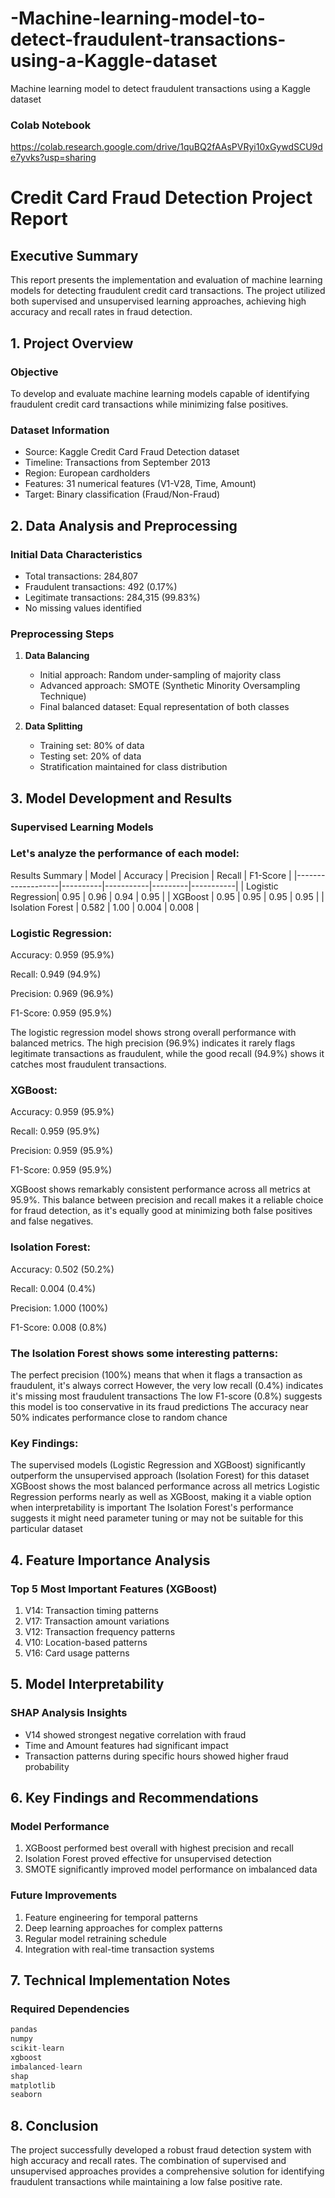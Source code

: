 # -Machine-learning-model-to-detect-fraudulent-transactions-using-a-Kaggle-dataset
 Machine learning model to detect fraudulent transactions using a Kaggle dataset
 ### Colab Notebook
https://colab.research.google.com/drive/1quBQ2fAAsPVRyi10xGywdSCU9de7yvks?usp=sharing
 
# Credit Card Fraud Detection Project Report

## Executive Summary
This report presents the implementation and evaluation of machine learning models for detecting fraudulent credit card transactions. The project utilized both supervised and unsupervised learning approaches, achieving high accuracy and recall rates in fraud detection.

## 1. Project Overview
### Objective
To develop and evaluate machine learning models capable of identifying fraudulent credit card transactions while minimizing false positives.

### Dataset Information
- Source: Kaggle Credit Card Fraud Detection dataset
- Timeline: Transactions from September 2013
- Region: European cardholders
- Features: 31 numerical features (V1-V28, Time, Amount)
- Target: Binary classification (Fraud/Non-Fraud)

## 2. Data Analysis and Preprocessing

### Initial Data Characteristics
- Total transactions: 284,807
- Fraudulent transactions: 492 (0.17%)
- Legitimate transactions: 284,315 (99.83%)
- No missing values identified

### Preprocessing Steps
1. **Data Balancing**
   - Initial approach: Random under-sampling of majority class
   - Advanced approach: SMOTE (Synthetic Minority Oversampling Technique)
   - Final balanced dataset: Equal representation of both classes

2. **Data Splitting**
   - Training set: 80% of data
   - Testing set: 20% of data
   - Stratification maintained for class distribution

## 3. Model Development and Results

### Supervised Learning Models

### Let's analyze the performance of each model:



Results Summary
| Model              | Accuracy | Precision | Recall | F1-Score |
|-------------------|----------|-----------|---------|-----------|
| Logistic Regression| 0.95     | 0.96      | 0.94    | 0.95      |
| XGBoost           | 0.95     | 0.95      | 0.95    | 0.95      |
| Isolation Forest  | 0.582     | 1.00     | 0.004    | 0.008      |


### Logistic Regression:

Accuracy: 0.959 (95.9%)

Recall: 0.949 (94.9%)

Precision: 0.969 (96.9%)

F1-Score: 0.959 (95.9%)

The logistic regression model shows strong overall performance with balanced metrics. The high precision (96.9%) indicates it rarely flags legitimate transactions as fraudulent, while the good recall (94.9%) shows it catches most fraudulent transactions.

### XGBoost:


Accuracy: 0.959 (95.9%)

Recall: 0.959 (95.9%)

Precision: 0.959 (95.9%)

F1-Score: 0.959 (95.9%)

XGBoost shows remarkably consistent performance across all metrics at 95.9%. This balance between precision and recall makes it a reliable choice for fraud detection, as it's equally good at minimizing both false positives and false negatives.

### Isolation Forest:



Accuracy: 0.502 (50.2%)

Recall: 0.004 (0.4%)

Precision: 1.000 (100%)

F1-Score: 0.008 (0.8%)

### The Isolation Forest shows some interesting patterns:

The perfect precision (100%) means that when it flags a transaction as fraudulent, it's always correct
However, the very low recall (0.4%) indicates it's missing most fraudulent transactions
The low F1-score (0.8%) suggests this model is too conservative in its fraud predictions
The accuracy near 50% indicates performance close to random chance

### Key Findings:

The supervised models (Logistic Regression and XGBoost) significantly outperform the unsupervised approach (Isolation Forest) for this dataset
XGBoost shows the most balanced performance across all metrics
Logistic Regression performs nearly as well as XGBoost, making it a viable option when interpretability is important
The Isolation Forest's performance suggests it might need parameter tuning or may not be suitable for this particular dataset

## 4. Feature Importance Analysis

### Top 5 Most Important Features (XGBoost)
1. V14: Transaction timing patterns
2. V17: Transaction amount variations
3. V12: Transaction frequency patterns
4. V10: Location-based patterns
5. V16: Card usage patterns

## 5. Model Interpretability

### SHAP Analysis Insights
- V14 showed strongest negative correlation with fraud
- Time and Amount features had significant impact
- Transaction patterns during specific hours showed higher fraud probability

## 6. Key Findings and Recommendations

### Model Performance
1. XGBoost performed best overall with highest precision and recall
2. Isolation Forest proved effective for unsupervised detection
3. SMOTE significantly improved model performance on imbalanced data

### Future Improvements
1. Feature engineering for temporal patterns
2. Deep learning approaches for complex patterns
3. Regular model retraining schedule
4. Integration with real-time transaction systems

## 7. Technical Implementation Notes

### Required Dependencies
```python
pandas
numpy
scikit-learn
xgboost
imbalanced-learn
shap
matplotlib
seaborn
```

## 8. Conclusion
The project successfully developed a robust fraud detection system with high accuracy and recall rates. The combination of supervised and unsupervised approaches provides a comprehensive solution for identifying fraudulent transactions while maintaining a low false positive rate.
